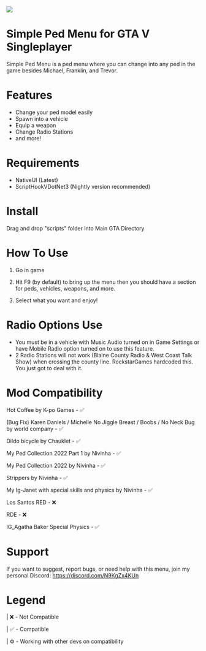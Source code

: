 <img src="https://img.shields.io/badge/Status-Active-blue" />

# Simple Ped Menu for GTA V Singleplayer

Simple Ped Menu is a ped menu where you can change into any ped in the game besides Michael, Franklin, and Trevor.

# Features
* Change your ped model easily
* Spawn into a vehicle
* Equip a weapon
* Change Radio Stations
* and more!

# Requirements

* NativeUI (Latest)
* ScriptHookVDotNet3 (Nightly version recommended)

# Install
Drag and drop "scripts" folder into Main GTA Directory

# How To Use

1) Go in game 

2) Hit F9 (by default) to bring up the menu then you should have a section for peds, vehicles, weapons, and more.

3) Select what you want and enjoy!

# Radio Options Use

* You must be in a vehicle with Music Audio turned on in Game Settings or have Mobile Radio option turned on to use this feature.
* 2 Radio Stations will not work (Blaine County Radio & West Coast Talk Show) when crossing the county line. RockstarGames hardcoded this. You just got to deal with it.

# Mod Compatibility
Hot Coffee by K-po Games - ✅

(Bug Fix) Karen Daniels / Michelle No Jiggle Breast / Boobs / No Neck Bug by world company - ✅

Dildo bicycle by Chauklet - ✅

My Ped Collection 2022 Part 1 by Nivinha - ✅

My Ped Collection 2022 by Nivinha - ✅

Strippers by Nivinha - ✅

My Ig-Janet with special skills and physics by Nivinha - ✅

Los Santos RED - ❌

RDE - ❌

IG_Agatha Baker Special Physics - ✅

# Support

If you want to suggest, report bugs, or need help with this menu, join my personal Discord: https://discord.com/N9KgZx4KUn 

# Legend

| ❌ - Not Compatible

| ✅ - Compatible

| ⚙️ - Working with other devs on compatibility
